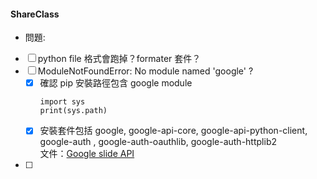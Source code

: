 #### ShareClass 
- 問題: 
- [ ] python file 格式會跑掉？formater 套件？
- [ ] ModuleNotFoundError: No module named 'google' ? 
	- [x] 確認 pip 安裝路徑包含 google module
		```
		import sys 
		print(sys.path)
       ```
	 - [x] 安裝套件包括 google, google-api-core, google-api-python-client, google-auth , google-auth-oauthlib, google-auth-httplib2       
	文件：[Google slide API](https://developers.google.com/slides/api/quickstart/python)
- [ ]  
	